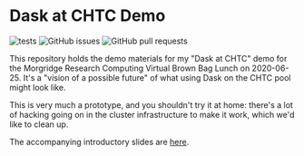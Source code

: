 # Dask at CHTC Demo

![tests](https://github.com/JoshKarpel/dask-chtc/workflows/tests/badge.svg)
![GitHub issues](https://img.shields.io/github/issues/JoshKarpel/dask-chtc)
![GitHub pull requests](https://img.shields.io/github/issues-pr/JoshKarpel/dask-chtc)

This repository holds the demo materials for my "Dask at CHTC" demo for the
Morgridge Research Computing Virtual Brown Bag Lunch on 2020-06-25.
It's a "vision of a possible future" of what using Dask on the CHTC pool
might look like.

This is very much a prototype, and you shouldn't try it at home:
there's a lot
of hacking going on in the cluster infrastructure to make it work,
which we'd like to clean up.

The accompanying introductory slides are
[here](https://docs.google.com/presentation/d/10WEBgkoZTeF1LcloB9_Ka5T6J_sPilRwqdYrMZHXtNo/edit?usp=sharing).
